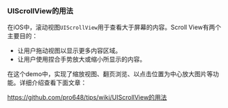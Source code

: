###  UIScrollView的用法

在iOS中，滚动视图`UIScrollView`用于查看大于屏幕的内容。Scroll View有两个主要目的：

- 让用户拖动视图以显示更多内容区域。
- 让用户使用捏合手势放大或缩小所显示的内容。

在这个demo中，实现了缩放视图、翻页浏览、以点击位置为中心放大图片等功能。详细介绍查看下面文章：

<https://github.com/pro648/tips/wiki/UIScrollView的用法>